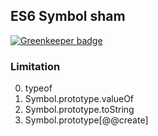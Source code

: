## ES6 Symbol sham

[![Greenkeeper badge](https://badges.greenkeeper.io/hax/es6-symbol-sham.svg)](https://greenkeeper.io/)

### Limitation

 0. typeof
 0. Symbol.prototype.valueOf
 0. Symbol.prototype.toString
 0. Symbol.prototype[@@create]
